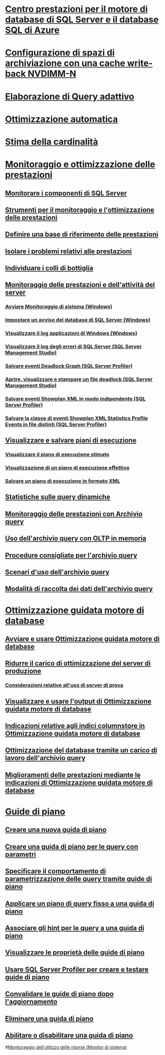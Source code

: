 
# [Centro prestazioni per il motore di database di SQL Server e il database SQL di Azure](performance-center-for-sql-server-database-engine-and-azure-sql-database.md)  
# [Configurazione di spazi di archiviazione con una cache write-back NVDIMM-N](configuring-storage-spaces-with-a-nvdimm-n-write-back-cache.md)  

# [Elaborazione di Query adattivo](adaptive-query-processing.md)
# [Ottimizzazione automatica](../automatic-tuning/automatic-tuning.md)
# [Stima della cardinalità](cardinality-estimation-sql-server.md)  

# [Monitoraggio e ottimizzazione delle prestazioni](monitor-and-tune-for-performance.md)  
## [Monitorare i componenti di SQL Server](monitor-sql-server-components.md)  
## [Strumenti per il monitoraggio e l'ottimizzazione delle prestazioni](performance-monitoring-and-tuning-tools.md)  

## [Definire una base di riferimento delle prestazioni](establish-a-performance-baseline.md)  
## [Isolare i problemi relativi alle prestazioni](isolate-performance-problems.md)  
## [Individuare i colli di bottiglia](identify-bottlenecks.md)  
## [Monitoraggio delle prestazioni e dell'attività del server](server-performance-and-activity-monitoring.md)  
### [Avviare Monitoraggio di sistema (Windows)](start-system-monitor-windows.md)  
### [Impostare un avviso del database di SQL Server (Windows)](set-up-a-sql-server-database-alert-windows.md)  
### [Visualizzare il log applicazioni di Windows (Windows)](view-the-windows-application-log-windows-10.md)  
### [Visualizzare il log degli errori di SQL Server (SQL Server Management Studio)](view-the-sql-server-error-log-sql-server-management-studio.md)  
### [Salvare eventi Deadlock Graph (SQL Server Profiler)](save-deadlock-graphs-sql-server-profiler.md)  
### [Aprire, visualizzare e stampare un file deadlock (SQL Server Management Studio)](open-view-and-print-a-deadlock-file-sql-server-management-studio.md)  
### [Salvare eventi Showplan XML in modo indipendente (SQL Server Profiler)](save-showplan-xml-events-separately-sql-server-profiler.md)  
### [Salvare la classe di eventi Showplan XML Statistics Profile Events in file distinti (SQL Server Profiler)](save-showplan-xml-statistics-profile-events-separately-sql-server-profiler.md)  
## [Visualizzare e salvare piani di esecuzione](display-and-save-execution-plans.md)  
### [Visualizzare il piano di esecuzione stimato](display-the-estimated-execution-plan.md)  
### [Visualizzazione di un piano di esecuzione effettivo](display-an-actual-execution-plan.md)  
### [Salvare un piano di esecuzione in formato XML](save-an-execution-plan-in-xml-format.md)  
## [Statistiche sulle query dinamiche](live-query-statistics.md)  
## [Monitoraggio delle prestazioni con Archivio query](monitoring-performance-by-using-the-query-store.md)  
## [Uso dell'archivio query con OLTP in memoria](using-the-query-store-with-in-memory-oltp.md)  
## [Procedure consigliate per l'archivio query](best-practice-with-the-query-store.md)  
## [Scenari d'uso dell'archivio query](query-store-usage-scenarios.md)  
## [Modalità di raccolta dei dati dell'archivio query](how-query-store-collects-data.md)  


# [Ottimizzazione guidata motore di database](database-engine-tuning-advisor.md)  
## [Avviare e usare Ottimizzazione guidata motore di database](start-and-use-the-database-engine-tuning-advisor.md)  
## [Ridurre il carico di ottimizzazione del server di produzione](reduce-the-production-server-tuning-load.md)  
### [Considerazioni relative all'uso di server di prova](considerations-for-using-test-servers.md)  
## [Visualizzare e usare l'output di Ottimizzazione guidata motore di database](view-and-work-with-the-output-from-the-database-engine-tuning-advisor.md)  
## [Indicazioni relative agli indici columnstore in Ottimizzazione guidata motore di database](columnstore-index-recommendations-in-database-engine-tuning-advisor-dta.md)  
## [Ottimizzazione del database tramite un carico di lavoro dell'archivio query](tuning-database-using-workload-from-query-store.md)  
## [Miglioramenti delle prestazioni mediante le indicazioni di Ottimizzazione guidata motore di database](performance-improvements-using-dta-recommendations.md)  

# [Guide di piano](plan-guides.md)  
## [Creare una nuova guida di piano](create-a-new-plan-guide.md)  
## [Creare una guida di piano per le query con parametri](create-a-plan-guide-for-parameterized-queries.md)  
## [Specificare il comportamento di parametrizzazione delle query tramite guide di piano](specify-query-parameterization-behavior-by-using-plan-guides.md)  
## [Applicare un piano di query fisso a una guida di piano](apply-a-fixed-query-plan-to-a-plan-guide.md)  
## [Associare gli hint per le query a una guida di piano](attach-query-hints-to-a-plan-guide.md)  
## [Visualizzare le proprietà delle guide di piano](view-plan-guide-properties.md)  
## [Usare SQL Server Profiler per creare e testare guide di piano](use-sql-server-profiler-to-create-and-test-plan-guides.md)  
## [Convalidare le guide di piano dopo l'aggiornamento](validate-plan-guides-after-upgrade.md)  
## [Eliminare una guida di piano](delete-a-plan-guide.md)  
## [Abilitare o disabilitare una guida di piano](enable-or-disable-a-plan-guide.md)  

#[Monitoraggio dell'utilizzo delle risorse (Monitor di sistema)](../performance-monitor/monitor-resource-usage-system-monitor.md) 
